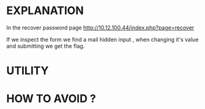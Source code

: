 # EXPLANATION

In the recover password page http://10.12.100.44/index.php?page=recover

If we inspect the form we find a mail hidden input , when changing it's value and submitting we get the flag.

# UTILITY


# HOW TO AVOID ?


